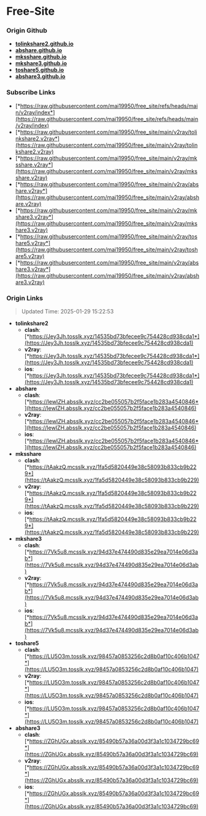 # Free-Site

### Origin Github

- [**tolinkshare2.github.io**](https://github.com/tolinkshare2/tolinkshare2.github.io)
- [**abshare.github.io**](https://github.com/abshare/abshare.github.io)
- [**mksshare.github.io**](https://github.com/mksshare/mksshare.github.io)
- [**mkshare3.github.io**](https://github.com/mkshare3/mkshare3.github.io)
- [**toshare5.github.io**](https://github.com/toshare5/toshare5.github.io)
- [**abshare3.github.io**](https://github.com/abshare3/abshare3.github.io)

### Subscribe Links

- [*https://raw.githubusercontent.com/mai19950/free_site/refs/heads/main/v2ray/index*](https://raw.githubusercontent.com/mai19950/free_site/refs/heads/main/v2ray/index)
- [*https://raw.githubusercontent.com/mai19950/free_site/main/v2ray/tolinkshare2.v2ray*](https://raw.githubusercontent.com/mai19950/free_site/main/v2ray/tolinkshare2.v2ray)
- [*https://raw.githubusercontent.com/mai19950/free_site/main/v2ray/mksshare.v2ray*](https://raw.githubusercontent.com/mai19950/free_site/main/v2ray/mksshare.v2ray)
- [*https://raw.githubusercontent.com/mai19950/free_site/main/v2ray/abshare.v2ray*](https://raw.githubusercontent.com/mai19950/free_site/main/v2ray/abshare.v2ray)
- [*https://raw.githubusercontent.com/mai19950/free_site/main/v2ray/mkshare3.v2ray*](https://raw.githubusercontent.com/mai19950/free_site/main/v2ray/mkshare3.v2ray)
- [*https://raw.githubusercontent.com/mai19950/free_site/main/v2ray/toshare5.v2ray*](https://raw.githubusercontent.com/mai19950/free_site/main/v2ray/toshare5.v2ray)
- [*https://raw.githubusercontent.com/mai19950/free_site/main/v2ray/abshare3.v2ray*](https://raw.githubusercontent.com/mai19950/free_site/main/v2ray/abshare3.v2ray)

### Origin Links

> Updated Time: 2025-01-29 15:22:53

- **tolinkshare2**
  - **clash**: [*https://Jey3Jh.tosslk.xyz/14535bd73bfecee9c754428cd938cda1*](https://Jey3Jh.tosslk.xyz/14535bd73bfecee9c754428cd938cda1)
  - **v2ray**: [*https://Jey3Jh.tosslk.xyz/14535bd73bfecee9c754428cd938cda1*](https://Jey3Jh.tosslk.xyz/14535bd73bfecee9c754428cd938cda1)
  - **ios**: [*https://Jey3Jh.tosslk.xyz/14535bd73bfecee9c754428cd938cda1*](https://Jey3Jh.tosslk.xyz/14535bd73bfecee9c754428cd938cda1)
- **abshare**
  - **clash**: [*https://IewIZH.absslk.xyz/cc2be055057b2f5face1b283a4540846*](https://IewIZH.absslk.xyz/cc2be055057b2f5face1b283a4540846)
  - **v2ray**: [*https://IewIZH.absslk.xyz/cc2be055057b2f5face1b283a4540846*](https://IewIZH.absslk.xyz/cc2be055057b2f5face1b283a4540846)
  - **ios**: [*https://IewIZH.absslk.xyz/cc2be055057b2f5face1b283a4540846*](https://IewIZH.absslk.xyz/cc2be055057b2f5face1b283a4540846)
- **mksshare**
  - **clash**: [*https://tAakzQ.mcsslk.xyz/1fa5d5820449e38c58093b833cb9b229*](https://tAakzQ.mcsslk.xyz/1fa5d5820449e38c58093b833cb9b229)
  - **v2ray**: [*https://tAakzQ.mcsslk.xyz/1fa5d5820449e38c58093b833cb9b229*](https://tAakzQ.mcsslk.xyz/1fa5d5820449e38c58093b833cb9b229)
  - **ios**: [*https://tAakzQ.mcsslk.xyz/1fa5d5820449e38c58093b833cb9b229*](https://tAakzQ.mcsslk.xyz/1fa5d5820449e38c58093b833cb9b229)
- **mkshare3**
  - **clash**: [*https://7Vk5u8.mcsslk.xyz/94d37e474490d835e29ea7014e06d3ab*](https://7Vk5u8.mcsslk.xyz/94d37e474490d835e29ea7014e06d3ab)
  - **v2ray**: [*https://7Vk5u8.mcsslk.xyz/94d37e474490d835e29ea7014e06d3ab*](https://7Vk5u8.mcsslk.xyz/94d37e474490d835e29ea7014e06d3ab)
  - **ios**: [*https://7Vk5u8.mcsslk.xyz/94d37e474490d835e29ea7014e06d3ab*](https://7Vk5u8.mcsslk.xyz/94d37e474490d835e29ea7014e06d3ab)
- **toshare5**
  - **clash**: [*https://LU5O3m.tosslk.xyz/98457a0853256c2d8b0af10c406b1047*](https://LU5O3m.tosslk.xyz/98457a0853256c2d8b0af10c406b1047)
  - **v2ray**: [*https://LU5O3m.tosslk.xyz/98457a0853256c2d8b0af10c406b1047*](https://LU5O3m.tosslk.xyz/98457a0853256c2d8b0af10c406b1047)
  - **ios**: [*https://LU5O3m.tosslk.xyz/98457a0853256c2d8b0af10c406b1047*](https://LU5O3m.tosslk.xyz/98457a0853256c2d8b0af10c406b1047)
- **abshare3**
  - **clash**: [*https://ZGhUGx.absslk.xyz/85490b57a36a00d3f3a1c1034729bc69*](https://ZGhUGx.absslk.xyz/85490b57a36a00d3f3a1c1034729bc69)
  - **v2ray**: [*https://ZGhUGx.absslk.xyz/85490b57a36a00d3f3a1c1034729bc69*](https://ZGhUGx.absslk.xyz/85490b57a36a00d3f3a1c1034729bc69)
  - **ios**: [*https://ZGhUGx.absslk.xyz/85490b57a36a00d3f3a1c1034729bc69*](https://ZGhUGx.absslk.xyz/85490b57a36a00d3f3a1c1034729bc69)
